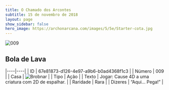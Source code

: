 ```yaml
---
title: O Chamado dos Arcontes
subtitle: 15 de novembro de 2018
layout: page
show_sidebar: false
hero_image: https://archonarcana.com/images/5/5e/Starter-cota.jpg
---
```


![009](https://cdn.keyforgegame.com/media/card_front/pt/341_009_G7F5XC6J5QMG_pt.png)

## Bola de Lava

|----|----|
| ID | 67e81873-d126-4e97-a9b6-b0ad4368f1c3 |
| Número | 009 |
| Casa | ![Brobnar](https://archonarcana.com/images/thumb/e/e0/Brobnar.png/22px-Brobnar.png "Brobnar") |
| Tipo | Ação |
| Texto | Jogar: Cause 4D a uma criatura  com 2D de espalhar. |
| Raridade | Rara |
| Dizeres | “Aqui… Pega!” |
